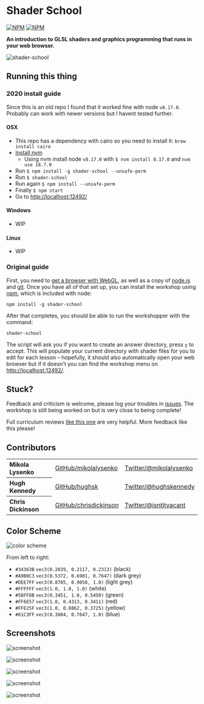 # Shader School

[![NPM](https://nodei.co/npm/shader-school.png?downloads=true&stars=true)](https://nodei.co/npm/shader-school/)
[![NPM](https://nodei.co/npm-dl/shader-school.png)](https://nodei.co/npm/shader-school/)

**An introduction to GLSL shaders and graphics programming that runs in your web browser.**

![shader-school](http://imgur.com/Wc74MPW.png)

## Running this thing

### 2020 install guide

Since this is an old repo I found that it worked fine with node `v8.17.0`. Probably can work with newer versions but I havent tested further.

#### OSX

- This repo has a dependency with cairo so you need to install it: `brew install cairo`
- [Install nvm](https://github.com/nvm-sh/nvm#install--update-script)
  - Using nvm install node `v8.17.0` with `$ nvm install 8.17.0` and `nvm use 18.7.0`
- Run `$ npm install -g shader-school --unsafe-perm`
- Run `$ shader-school`
- Run again `$ npm install --unsafe-perm`
- Finally `$ npm start`
- Go to [http://localhost:12492/](http://localhost:12492/)

#### Windows

- WIP

#### Linux

- WIP

### Original guide

First, you need to [get a browser with WebGL](http://get.webgl.org/), as well
as a copy of [node.js](http://nodejs.org/) and [git](http://git-scm.com/). Once you have
all of that set up, you can install the workshop using [npm](http://npmjs.org/), which
is included with node:

```
npm install -g shader-school
```

After that completes, you should be able to run the workshopper with the command:

```
shader-school
```

The script will ask you if you want to create an answer directory, press `y` to
accept. This will populate your current directory with shader files for you to
edit for each lesson – hopefully, it should also automatically open your web
browser but if it doesn't you can find the workshop menu on
[http://localhost:12492/](http://localhost:12492/).

## Stuck?

Feedback and criticism is welcome, please log your troubles in
[issues](https://github.com/gl-modules/shader-school/issues). The workshop is
still being worked on but is very close to being complete!

Full curriculum reviews
[like this one](https://github.com/timoxley/functional-javascript-workshop/issues/7)
are very helpful. More feedback like this please!

## Contributors

<table><tbody>
<tr><th align="left">Mikola Lysenko</th><td><a href="https://github.com/mikolalysenko">GitHub/mikolalysenko</a></td><td><a href="http://twitter.com/mikolalysenko">Twitter/@mikolalysenko</a></td></tr>
<tr><th align="left">Hugh Kennedy</th><td><a href="https://github.com/hughsk">GitHub/hughsk</a></td><td><a href="http://twitter.com/hughskennedy">Twitter/@hughskennedy</a></td></tr>
<tr><th align="left">Chris Dickinson</th><td><a href="https://github.com/chrisdickinson">GitHub/chrisdickinson</a></td><td><a href="http://twitter.com/isntitvacant">Twitter/@isntitvacant</a></td></tr>
</tbody></table>

## Color Scheme

![color scheme](http://imgur.com/mcbbaNt.png)

From left to right:

- `#34363B` `vec3(0.2039, 0.2117, 0.2313)` (black)
- `#A9B0C3` `vec3(0.5372, 0.6901, 0.7647)` (dark grey)
- `#DEE7FF` `vec3(0.8705, 0.9058, 1.0)` (light grey)
- `#FFFFFF` `vec3(1.0, 1.0, 1.0)` (white)
- `#58FF8B` `vec3(0.3451, 1.0, 0.5450)` (green)
- `#FF6E57` `vec3(1.0, 0.4313, 0.3411)` (red)
- `#FFE25F` `vec3(1.0, 0.8862, 0.3725)` (yellow)
- `#61C3FF` `vec3(0.3804, 0.7647, 1.0)` (blue)

## Screenshots

![screenshot](http://imgur.com/snv1Axn.png)

![screenshot](http://imgur.com/GJtvajl.png)

![screenshot](http://imgur.com/hegi9dZ.png)

![screenshot](http://imgur.com/QYyBoea.png)

![screenshot](http://imgur.com/MZyhKjs.png)

